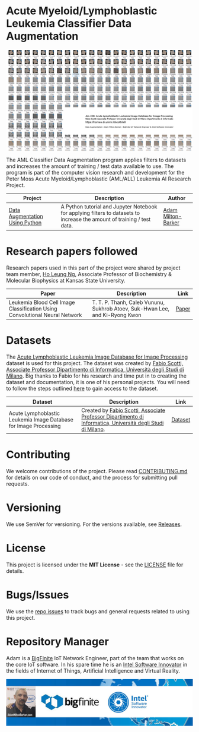 # Acute Myeloid/Lymphoblastic Leukemia Classifier Data Augmentation
![Peter Moss Acute Myeloid/Lymphoblastic (AML/ALL) Leukemia Python Classifiers](Media/Images/banner.png) 

The AML Classifier Data Augmentation program applies filters to datasets and increases the amount of training / test data available to use. The program is part of the computer vision research and development for the Peter Moss Acute Myeloid/Lymphoblastic (AML/ALL) Leukemia AI Research Project.

| Project  | Description | Author | 
| ------------- | ------------- | ------------- |
| [Data Augmentation Using Python](https://github.com/AMLResearchProject/AML-Detection-System/tree/master/Augmentation/Augmentation.ipynb "Data Augmentation Using Python") | A Python tutorial and Jupyter Notebook for applying filters to datasets to increase the amount of training / test data. | [Adam Milton-Barker](https://github.com/AdamMiltonBarker "Adam Milton-Barker") |

# Research papers followed
Research papers used in this part of the project were shared by project team member, [Ho Leung Ng](https://github.com/holeung "Ho  Leung Ng"), Associate Professor of Biochemistry & Molecular Biophysics at Kansas State University.

| Paper  | Description | Link | 
| ------------- | ------------- | ------------- |
| Leukemia Blood Cell Image Classification Using Convolutional Neural Network | T. T. P. Thanh, Caleb Vununu, Sukhrob Atoev, Suk-Hwan Lee, and Ki-Ryong Kwon | [Paper](http://www.ijcte.org/vol10/1198-H0012.pdf "Paper") |

# Datasets
The [Acute Lymphoblastic Leukemia Image Database for Image Processing](https://homes.di.unimi.it/scotti/all/) dataset is used for this project. The dataset was created by [Fabio Scotti, Associate Professor Dipartimento di Informatica, Università degli Studi di Milano](https://homes.di.unimi.it/scotti/). Big thanks to Fabio for his research and time put in to creating the dataset and documentation, it is one of his personal projects. You will need to follow the steps outlined [here](https://homes.di.unimi.it/scotti/all/#download) to gain access to the dataset.

| Dataset  | Description | Link | 
| ------------- | ------------- | ------------- |
| Acute Lymphoblastic Leukemia Image Database for Image Processing | Created by [Fabio Scotti, Associate Professor Dipartimento di Informatica, Università degli Studi di Milano](https://homes.di.unimi.it/scotti/).  | [Dataset](https://homes.di.unimi.it/scotti/all/#download "Dataset") |

# Contributing
We welcome contributions of the project. Please read [CONTRIBUTING.md](https://github.com/AMLResearchProject/AML-Detection-System/blob/master/CONTRIBUTING.md "CONTRIBUTING.md") for details on our code of conduct, and the process for submitting pull requests.

# Versioning
We use SemVer for versioning. For the versions available, see [Releases](https://github.com/AMLResearchProject/AML-Detection-System/releases "Releases").

# License
This project is licensed under the **MIT License** - see the [LICENSE](https://github.com/AMLResearchProject/AML-Detection-System/blob/master/LICENSE "LICENSE") file for details.

# Bugs/Issues
We use the [repo issues](https://github.com/AMLResearchProject/AML-Detection-System/issues "repo issues") to track bugs and general requests related to using this project. 

# Repository Manager
Adam is a [BigFinite](https://www.bigfinite.com "BigFinite") IoT Network Engineer, part of the team that works on the core IoT software. In his spare time he is an [Intel Software Innovator](https://software.intel.com/en-us/intel-software-innovators/overview "Intel Software Innovator") in the fields of Internet of Things, Artificial Intelligence and Virtual Reality.

[![Adam Milton-Barker: BigFinte IoT Network Engineer & Intel® Software Innovator](../Media/Images/Adam-Milton-Barker.jpg)](https://github.com/AdamMiltonBarker)